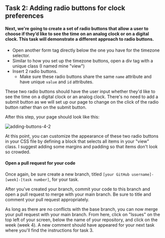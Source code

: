 ## Task 2: Adding radio buttons for clock preferences

#### Next, we're going to create a set of radio buttons that allow a user to choose if they’d like to see the time on an analog clock or on a digital clock. This task will demonstrate a different approach to radio buttons.

- Open another form tag directly below the one you have for the timezone selector.  
- Similar to how you set up the timezone buttons, open a div tag with a unique class (I named mine "view") 
- Insert 2 radio buttons. 
  - Make sure these radio buttons share the same `name` attribute and have unique `value` and `id` attributes.

These two radio buttons should have the user input whether they'd like to see the time on a digital clock or an analog clock.  There's no need to add a submit button as we will set up our page to change on the click of the radio button rather than on the submit button.

After this step, your page should look like this:

![adding-buttons-4-2](https://user-images.githubusercontent.com/32557138/106409084-cb1d9c80-640d-11eb-913a-f1df504121ba.png)

At this point, you can customize the appearance of these two radio buttons in your CSS file by defining a block that selects all items in your "view" class.  I suggest adding some margins and padding so that items don't look so crowded.

#### Open a pull request for your code

Once again, be sure create a new branch, titled `[your GitHub username]-[week]-[task number]`, for your task.

After you've created your branch, commit your code to this branch and open a pull request to merge with your main branch.  Be sure to title and comment your pull request appropriately.

As long as there are no conflicts with the base branch, you can now merge your pull request with your main branch. From here, click on "Issues" on the top left of your screen, below the name of your repository, and click on the week (week 4). A new comment should have appeared for your next task where you'll find the instructions for task 3.